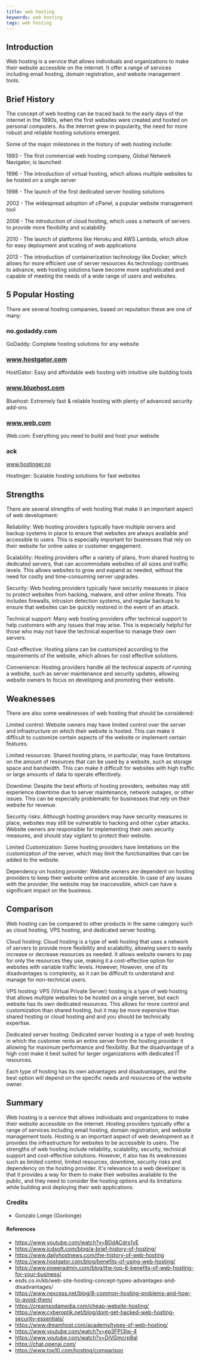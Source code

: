 ```yaml
---
title: web hosting
keywords: web hosting
tags: web hosting
---
```


## Introduction

Web hosting is a service that allows individuals and organizations to make their website accessible on the internet. It offer a range of services including email hosting, domain registration, and website management tools.

## Brief History

The concept of web hosting can be traced back to the early days of the internet in the 1990s, when the first websites were created and hosted on personal computers. As the internet grew in popularity, the need for more robust and reliable hosting solutions emerged.

Some of the major milestones in the history of web hosting include:

1993 - The first commercial web hosting company, Global Network Navigator, is launched

1996 - The introduction of virtual hosting, which allows multiple websites to be hosted on a single server

1998 - The launch of the first dedicated server hosting solutions

2002 - The widespread adoption of cPanel, a popular website management tool

2006 - The introduction of cloud hosting, which uses a network of servers to provide more flexibility and scalability

2010 - The launch of platforms like Heroku and AWS Lambda, which allow for easy deployment and scaling of web applications

2013 - The introduction of containerization technology like Docker, which allows for more efficient use of server resources
As technology continues to advance, web hosting solutions have become more sophisticated and capable of meeting the needs of a wide range of users and websites.

## 5 Popular Hosting

There are several hosting companies, based on reputation these are one of many:

### no.godaddy.com

GoDaddy: Complete hosting solutions for any website

### www.hostgator.com

HostGator: Easy and affordable web hosting with intuitive site building tools

### www.bluehost.com

Bluehost: Extremely fast & reliable hosting with plenty of advanced security add-ons

### www.web.com

Web.com: Everything you need to build and host your website

### ack

www.hostinger.no

Hostinger: Scalable hosting solutions for fast websites

## Strengths

There are several strengths of web hosting that make it an important aspect of web development:

Reliability: Web hosting providers typically have multiple servers and backup systems in place to ensure that websites are always available and accessible to users. This is especially important for businesses that rely on their website for online sales or customer engagement.

Scalability: Hosting providers offer a variety of plans, from shared hosting to dedicated servers, that can accommodate websites of all sizes and traffic levels. This allows websites to grow and expand as needed, without the need for costly and time-consuming server upgrades.

Security: Web hosting providers typically have security measures in place to protect websites from hacking, malware, and other online threats. This includes firewalls, intrusion detection systems, and regular backups to ensure that websites can be quickly restored in the event of an attack.

Technical support: Many web hosting providers offer technical support to help customers with any issues that may arise. This is especially helpful for those who may not have the technical expertise to manage their own servers.

Cost-effective: Hosting plans can be customized according to the requirements of the website, which allows for cost effective solutions.

Convenience: Hosting providers handle all the technical aspects of running a website, such as server maintenance and security updates, allowing website owners to focus on developing and promoting their website.

## Weaknesses

There are also some weaknesses of web hosting that should be considered:

Limited control: Website owners may have limited control over the server and infrastructure on which their website is hosted. This can make it difficult to customize certain aspects of the website or implement certain features.

Limited resources: Shared hosting plans, in particular, may have limitations on the amount of resources that can be used by a website, such as storage space and bandwidth. This can make it difficult for websites with high traffic or large amounts of data to operate effectively.

Downtime: Despite the best efforts of hosting providers, websites may still experience downtime due to server maintenance, network outages, or other issues. This can be especially problematic for businesses that rely on their website for revenue.

Security risks: Although hosting providers may have security measures in place, websites may still be vulnerable to hacking and other cyber attacks. Website owners are responsible for implementing their own security measures, and should stay vigilant to protect their website.

Limited Customization: Some hosting providers have limitations on the customization of the server, which may limit the functionalities that can be added to the website.

Dependency on hosting provider: Website owners are dependent on hosting providers to keep their website online and accessible. In case of any issues with the provider, the website may be inaccessible, which can have a significant impact on the business.

## Comparison

Web hosting can be compared to other products in the same category such as cloud hosting, VPS hosting, and dedicated server hosting.

Cloud hosting: Cloud hosting is a type of web hosting that uses a network of servers to provide more flexibility and scalability, allowing users to easily increase or decrease resources as needed. It allows website owners to pay for only the resources they use, making it a cost-effective option for websites with variable traffic levels. However, However, one of its disadvantages is complexity, as it can be difficult to understand and manage for non-technical users.

VPS hosting: VPS (Virtual Private Server) hosting is a type of web hosting that allows multiple websites to be hosted on a single server, but each website has its own dedicated resources. This allows for more control and customization than shared hosting, but it may be more expensive than shared hosting or cloud hosting and and you should be technically expertise.

Dedicated server hosting: Dedicated server hosting is a type of web hosting in which the customer rents an entire server from the hosting provider it allowing for maximum performance and flexibility. But the disadvantage of a high cost make it best suited for larger organizations with dedicated IT resources.

Each type of hosting has its own advantages and disadvantages, and the best option will depend on the specific needs and resources of the website owner.

## Summary

Web hosting is a service that allows individuals and organizations to make their website accessible on the internet. Hosting providers typically offer a range of services including email hosting, domain registration, and website management tools. Hosting is an important aspect of web development as it provides the infrastructure for websites to be accessible to users. The strengths of web hosting include reliability, scalability, security, technical support and cost-effective solutions. However, it also has its weaknesses such as limited control, limited resources, downtime, security risks and dependency on the hosting provider. It's relevance to a web developer is that it provides a way for them to make their websites available to the public, and they need to consider the hosting options and its limitations while building and deploying their web applications.

### Credits

- Gonzalo Longe (Gonlonge)

#### References

- https://www.youtube.com/watch?v=BDdACdrs1vE
- https://www.icdsoft.com/blog/a-brief-history-of-hosting/
- https://www.dailyhostnews.com/the-history-of-web-hosting
- https://www.hostgator.com/blog/benefits-of-using-web-hosting/
- https://www.poweradmin.com/blog/the-top-6-benefits-of-web-hosting-for-your-business/
- esds.co.in/kb/web-site-hosting-concept-types-advantages-and-disadvantages/
- https://www.nexcess.net/blog/8-common-hosting-problems-and-how-to-avoid-them/
- https://creamsodamedia.com/cheap-website-hosting/
- https://www.cyberoptik.net/blog/dont-get-hacked-web-hosting-security-essentials/
- https://www.dreamhost.com/academy/types-of-web-hosting/
- https://www.youtube.com/watch?v=ep3FPI3Iw-4
- https://www.youtube.com/watch?v=DjVGmcrp8aI
- https://chat.openai.com/
- https://www.top10.com/hosting/comparison
